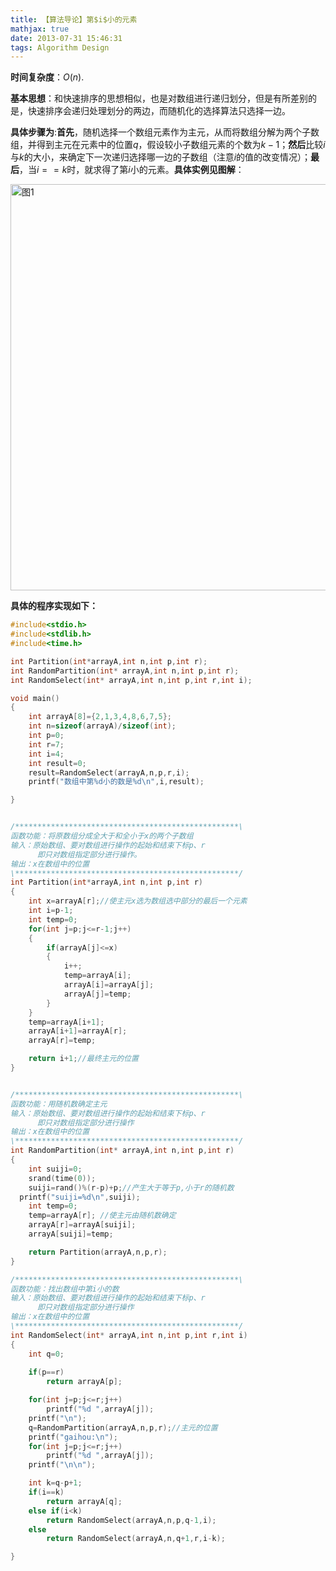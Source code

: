 ```yaml
---
title: 【算法导论】第$i$小的元素
mathjax: true
date: 2013-07-31 15:46:31
tags: Algorithm Design
---
```




   **时间复杂度**：$O(n)$.

   **基本思想**：和快速排序的思想相似，也是对数组进行递归划分，但是有所差别的是，快速排序会递归处理划分的两边，而随机化的选择算法只选择一边。

<!--more-->

   **具体步骤为**:**首先**，随机选择一个数组元素作为主元，从而将数组分解为两个子数组，并得到主元在元素中的位置$q$，假设较小子数组元素的个数为$k-1$；**然后**比较$i$与$k$的大小，来确定下一次递归选择哪一边的子数组（注意$i$的值的改变情况）；**最后**，当$i==k$时，就求得了第$i$小的元素。**具体实例见图解**：

<img src="https://cdn.jsdelivr.net/gh/tengweitw/FigureBed@latest/20130731b/20130731_fig001.jpg" width="600" height="650" title="图1" alt="图1" >

**具体的程序实现如下：**



```cpp
#include<stdio.h>
#include<stdlib.h>
#include<time.h>

int Partition(int*arrayA,int n,int p,int r);
int RandomPartition(int* arrayA,int n,int p,int r);
int RandomSelect(int* arrayA,int n,int p,int r,int i);

void main()
{
	int arrayA[8]={2,1,3,4,8,6,7,5};
	int n=sizeof(arrayA)/sizeof(int);
	int p=0;
	int r=7;
	int i=4;
	int result=0;
	result=RandomSelect(arrayA,n,p,r,i);
	printf("数组中第%d小的数是%d\n",i,result);

}


/**************************************************\
函数功能：将原数组分成全大于和全小于x的两个子数组
输入：原始数组、要对数组进行操作的起始和结束下标p、r
	  即只对数组指定部分进行操作。
输出：x在数组中的位置
\**************************************************/
int Partition(int*arrayA,int n,int p,int r)
{
	int x=arrayA[r];//使主元x选为数组选中部分的最后一个元素
	int i=p-1;
	int temp=0;
	for(int j=p;j<=r-1;j++)
	{
		if(arrayA[j]<=x)
		{
			i++;
			temp=arrayA[i];
			arrayA[i]=arrayA[j];
			arrayA[j]=temp;
		}
	}
	temp=arrayA[i+1];
	arrayA[i+1]=arrayA[r];
	arrayA[r]=temp;

	return i+1;//最终主元的位置
}


/**************************************************\
函数功能：用随机数确定主元
输入：原始数组、要对数组进行操作的起始和结束下标p、r
	  即只对数组指定部分进行操作
输出：x在数组中的位置
\**************************************************/
int RandomPartition(int* arrayA,int n,int p,int r)
{
	int suiji=0;
	srand(time(0));
	suiji=rand()%(r-p)+p;//产生大于等于p,小于r的随机数
  printf("suiji=%d\n",suiji);
	int temp=0;
	temp=arrayA[r]; //使主元由随机数确定
	arrayA[r]=arrayA[suiji];
	arrayA[suiji]=temp;

	return Partition(arrayA,n,p,r);
}

/**************************************************\
函数功能：找出数组中第i小的数
输入：原始数组、要对数组进行操作的起始和结束下标p、r
	  即只对数组指定部分进行操作
输出：x在数组中的位置
\**************************************************/
int RandomSelect(int* arrayA,int n,int p,int r,int i)
{
	int q=0;
	
	if(p==r)
		return arrayA[p];

	for(int j=p;j<=r;j++)
		printf("%d ",arrayA[j]);
	printf("\n");
	q=RandomPartition(arrayA,n,p,r);//主元的位置
	printf("gaihou:\n");
	for(int j=p;j<=r;j++)
		printf("%d ",arrayA[j]);
	printf("\n\n");

	int k=q-p+1;
	if(i==k)
		return arrayA[q];
	else if(i<k)
		return RandomSelect(arrayA,n,p,q-1,i);
	else
		return RandomSelect(arrayA,n,q+1,r,i-k);

}
```


